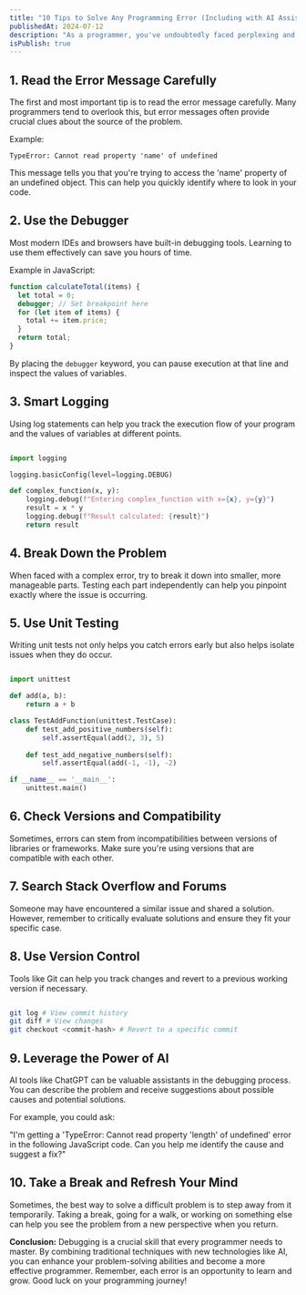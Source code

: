 ```yaml
---
title: "10 Tips to Solve Any Programming Error (Including with AI Assistance)"
publishedAt: 2024-07-12
description: "As a programmer, you've undoubtedly faced perplexing and sometimes frustrating errors. However, with the right techniques and a bit of patience, you can overcome any challenge. Let's explore the top 10 tips for solving any programming error, including how to leverage the power of AI."
isPublish: true
---
```


## 1. Read the Error Message Carefully

The first and most important tip is to read the error message carefully. Many programmers tend to overlook this, but error messages often provide crucial clues about the source of the problem.

Example:
```
TypeError: Cannot read property 'name' of undefined
```
This message tells you that you're trying to access the 'name' property of an undefined object. This can help you quickly identify where to look in your code.

## 2. Use the Debugger

Most modern IDEs and browsers have built-in debugging tools. Learning to use them effectively can save you hours of time.

Example in JavaScript:

```js
function calculateTotal(items) {
  let total = 0;
  debugger; // Set breakpoint here
  for (let item of items) {
    total += item.price;
  }
  return total;
}
```
By placing the `debugger` keyword, you can pause execution at that line and inspect the values of variables.

## 3. Smart Logging

Using log statements can help you track the execution flow of your program and the values of variables at different points.

```python

import logging

logging.basicConfig(level=logging.DEBUG)

def complex_function(x, y):
    logging.debug(f"Entering complex_function with x={x}, y={y}")
    result = x * y
    logging.debug(f"Result calculated: {result}")
    return result
```

## 4. Break Down the Problem

When faced with a complex error, try to break it down into smaller, more manageable parts. Testing each part independently can help you pinpoint exactly where the issue is occurring.

## 5. Use Unit Testing

Writing unit tests not only helps you catch errors early but also helps isolate issues when they do occur.

```python

import unittest

def add(a, b):
    return a + b

class TestAddFunction(unittest.TestCase):
    def test_add_positive_numbers(self):
        self.assertEqual(add(2, 3), 5)
    
    def test_add_negative_numbers(self):
        self.assertEqual(add(-1, -1), -2)

if __name__ == '__main__':
    unittest.main()
```

## 6. Check Versions and Compatibility

Sometimes, errors can stem from incompatibilities between versions of libraries or frameworks. Make sure you're using versions that are compatible with each other.

## 7. Search Stack Overflow and Forums

Someone may have encountered a similar issue and shared a solution. However, remember to critically evaluate solutions and ensure they fit your specific case.

## 8. Use Version Control

Tools like Git can help you track changes and revert to a previous working version if necessary.

```bash

git log # View commit history
git diff # View changes
git checkout <commit-hash> # Revert to a specific commit
```

## 9. Leverage the Power of AI

AI tools like ChatGPT can be valuable assistants in the debugging process. You can describe the problem and receive suggestions about possible causes and potential solutions.

For example, you could ask:

"I'm getting a 'TypeError: Cannot read property 'length' of undefined' error in the following JavaScript code. Can you help me identify the cause and suggest a fix?"

## 10. Take a Break and Refresh Your Mind

Sometimes, the best way to solve a difficult problem is to step away from it temporarily. Taking a break, going for a walk, or working on something else can help you see the problem from a new perspective when you return.

**Conclusion:**
Debugging is a crucial skill that every programmer needs to master. By combining traditional techniques with new technologies like AI, you can enhance your problem-solving abilities and become a more effective programmer. Remember, each error is an opportunity to learn and grow. Good luck on your programming journey!